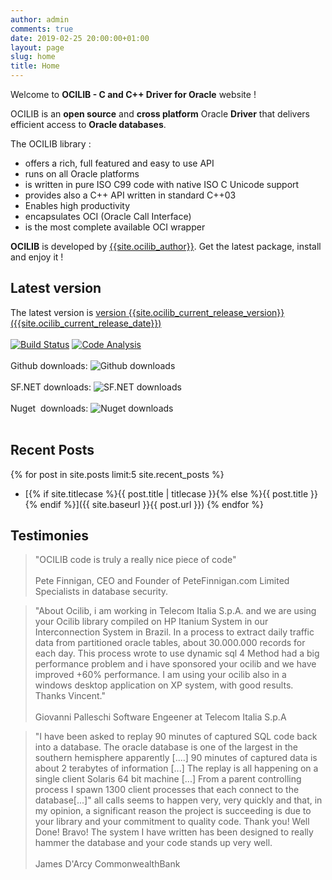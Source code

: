 ```yaml
---
author: admin
comments: true
date: 2019-02-25 20:00:00+01:00
layout: page
slug: home
title: Home
---
```


Welcome to **OCILIB - C and C++ Driver for Oracle** website !

OCILIB is an **open source** and **cross platform** Oracle **Driver** that delivers efficient access to **Oracle databases**.

The OCILIB library  :

  * offers a rich, full featured and easy to use API
  * runs on all Oracle platforms
  * is written in pure ISO C99 code with native ISO C Unicode support
  * provides also a C++ API written in standard C++03
  * Enables high productivity
  * encapsulates OCI (Oracle Call Interface)
  * is the most complete available OCI wrapper

**OCILIB** is developed by [{{site.ocilib_author}}]({{site.baseurl}}/about/). Get the latest package, install and enjoy it !
  
## Latest version

The latest version is [version {{site.ocilib_current_release_version}} ({{site.ocilib_current_release_date}})]({{site.projecturl}}/releases/)
<br/>
<br/>
[![Build Status](https://img.shields.io/travis/vrogier/ocilib/master.svg)](https://travis-ci.org/vrogier/ocilib)
[![Code Analysis](https://img.shields.io/coverity/scan/8019.svg)](https://scan.coverity.com/projects/vrogier-ocilib)
<br/>
<br/>
Github downloads: <img alt="Github downloads" src="https://img.shields.io/github/downloads/vrogier/ocilib/total.svg"/>
<br/>
<br/>
SF.NET downloads: <img alt="SF.NET downloads" src="https://img.shields.io/sourceforge/dt/orclib.svg"/>
<br/>
<br/>
Nuget &nbsp;downloads: <img alt="Nuget downloads" src="https://img.shields.io/nuget/dt/ocilib"/>
<br/>
<br/>
 
## Recent Posts

{% for post in site.posts limit:5 site.recent_posts %}
  *  [{% if site.titlecase %}{{ post.title | titlecase }}{% else %}{{ post.title }}{% endif %}]({{ site.baseurl }}{{ post.url }})
{% endfor %}
 
## Testimonies
  
>"OCILIB code is truly a really nice piece of code"
><br/>  
>Pete Finnigan, CEO and Founder of PeteFinnigan.com Limited
>Specialists in database security.

>"About Ocilib, i am working in Telecom Italia S.p.A. and we are using your Ocilib library compiled on HP Itanium System in our Interconnection System in Brazil. In a process to extract daily traffic data from partitioned oracle tables, about 30.000.000 records for each day. This process wrote to use dynamic sql 4 Method had a big performance problem and i have sponsored your ocilib and we have improved +60% performance. I am using your ocilib also in a windows desktop application on XP system, with good results. Thanks Vincent."
><br/>  
>Giovanni Palleschi
>Software Engeener at Telecom Italia S.p.A
      
>"I have been asked to replay 90 minutes of captured SQL code back into a database. The oracle database is one of the largest in the southern hemisphere apparently [....] 90 minutes of captured data is about 2 terabytes of information [...] The replay is all happening on a single client Solaris 64 bit machine [...] From a parent controlling process I spawn 1300 client processes that each connect to the database[...]"
>all calls seems to happen very, very quickly and that, in my opinion, a significant reason the project is succeeding is due to your library and your commitment to quality code.
>Thank you! Well Done! Bravo!
>The system I have written has been designed to really hammer the database and your code stands up very well.
><br/>   
>James D'Arcy
>CommonwealthBank

